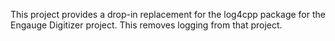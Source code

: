 This project provides a drop-in replacement for the log4cpp package for the Engauge Digitizer project. 
This removes logging from that project.
